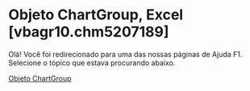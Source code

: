 
# Objeto ChartGroup, Excel [vbagr10.chm5207189]

Olá! Você foi redirecionado para uma das nossas páginas de Ajuda F1. Selecione o tópico que estava procurando abaixo.

[Objeto ChartGroup](http://msdn.microsoft.com/library/8a485a8c-e181-a039-60b9-a02c2c89b26e%28Office.15%29.aspx)
